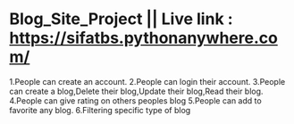 # Blog_Site_Project || Live link : https://sifatbs.pythonanywhere.com/
1.People can create an account.
2.People can login their account.
3.People can create a blog,Delete their blog,Update their blog,Read their blog.
4.People can give rating on others peoples blog
5.People can add to favorite any blog.
6.Filtering specific type of blog

